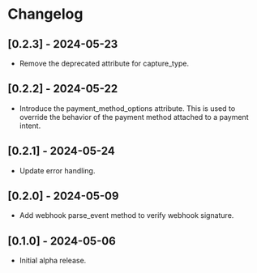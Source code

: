 # Changelog

## [0.2.3] - 2024-05-23

- Remove the deprecated attribute for capture_type.

## [0.2.2] - 2024-05-22

- Introduce the payment_method_options attribute. This is used to override the behavior of the payment method attached to a payment intent.

## [0.2.1] - 2024-05-24

- Update error handling.

## [0.2.0] - 2024-05-09

- Add webhook parse_event method to verify webhook signature.

## [0.1.0] - 2024-05-06

- Initial alpha release.
